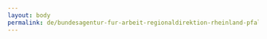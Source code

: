 ```yaml
---
layout: body
permalink: de/bundesagentur-fur-arbeit-regionaldirektion-rheinland-pfalz-saarland/
---
```


